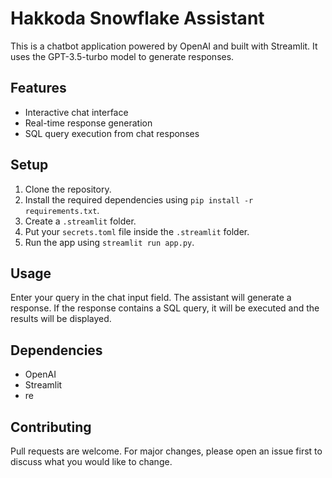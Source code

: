 # Hakkoda Snowflake Assistant

This is a chatbot application powered by OpenAI and built with Streamlit. It uses the GPT-3.5-turbo model to generate responses.

## Features

- Interactive chat interface
- Real-time response generation
- SQL query execution from chat responses

## Setup

1. Clone the repository.
2. Install the required dependencies using `pip install -r requirements.txt`.
3. Create a `.streamlit` folder.
4. Put your `secrets.toml` file inside the `.streamlit` folder.
5. Run the app using `streamlit run app.py`.

## Usage

Enter your query in the chat input field. The assistant will generate a response. If the response contains a SQL query, it will be executed and the results will be displayed.

## Dependencies

- OpenAI
- Streamlit
- re

## Contributing

Pull requests are welcome. For major changes, please open an issue first to discuss what you would like to change.
